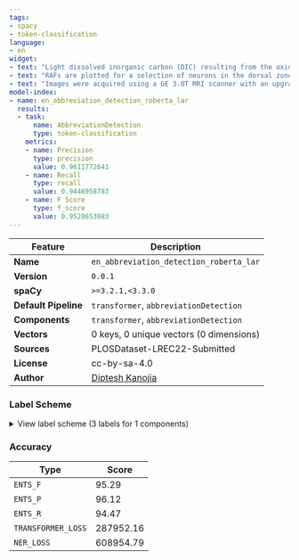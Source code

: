 ```yaml
---
tags:
- spacy
- token-classification
language:
- en
widget:
- text: "Light dissolved inorganic carbon (DIC) resulting from the oxidation of hydrocarbons."
- text: "RAFs are plotted for a selection of neurons in the dorsal zone (DZ) of auditory cortex in Figure 1."
- text: "Images were acquired using a GE 3.0T MRI scanner with an upgrade for echo-planar imaging (EPI)."
model-index:
- name: en_abbreviation_detection_roberta_lar
  results:
  - task:
      name: AbbreviationDetection
      type: token-classification
    metrics:
    - name: Precision
      type: precision
      value: 0.9611772641
    - name: Recall
      type: recall
      value: 0.9446958783
    - name: F Score
      type: f_score
      value: 0.9528653083
---
```

| Feature | Description |
| --- | --- |
| **Name** | `en_abbreviation_detection_roberta_lar` |
| **Version** | `0.0.1` |
| **spaCy** | `>=3.2.1,<3.3.0` |
| **Default Pipeline** | `transformer`, `abbreviationDetection` |
| **Components** | `transformer`, `abbreviationDetection` |
| **Vectors** | 0 keys, 0 unique vectors (0 dimensions) |
| **Sources** | PLOSDataset-LREC22-Submitted |
| **License** | cc-by-sa-4.0 |
| **Author** | [Diptesh Kanojia](https://dipteshkanojia.github.io) |

### Label Scheme

<details>

<summary>View label scheme (3 labels for 1 components)</summary>

| Component | Labels |
| --- | --- |
| **`abbreviationDetection`** | `AC`, `LF`, `O` |

</details>

### Accuracy

| Type | Score |
| --- | --- |
| `ENTS_F` | 95.29 |
| `ENTS_P` | 96.12 |
| `ENTS_R` | 94.47 |
| `TRANSFORMER_LOSS` | 287952.16 |
| `NER_LOSS` | 608954.79 |
